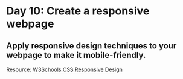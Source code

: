 # Day 10: Create a responsive webpage

## Apply responsive design techniques to your webpage to make it mobile-friendly.

Resource: [W3Schools CSS Responsive Design](https://www.w3schools.com/Css/css_rwd_intro.asp)
